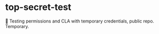 # top-secret-test
👀 Testing permissions and CLA with temporary credentials, public repo. Temporary.
